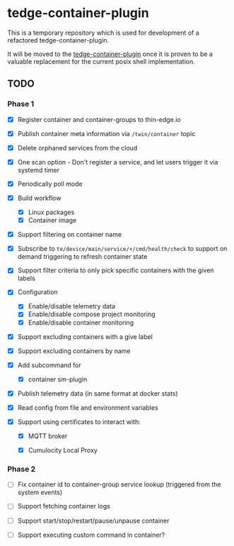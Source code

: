 # tedge-container-plugin

This is a temporary repository which is used for development of a refactored tedge-container-plugin.

It will be moved to the [tedge-container-plugin](https://github.com/thin-edge/tedge-container-plugin) once it is proven to be a valuable replacement for the current posix shell implementation.

## TODO

### Phase 1

* [x] Register container and container-groups to thin-edge.io
* [x] Publish container meta information via `/twin/container` topic
* [x] Delete orphaned services from the cloud
* [x] One scan option - Don't register a service, and let users trigger it via systemd timer
* [x] Periodically poll mode
* [x] Build workflow
    * [x] Linux packages
    * [x] Container image

* [x] Support filtering on container name

* [x] Subscribe to `te/device/main/service/+/cmd/health/check` to support on demand triggering to refresh container state

* [x] Support filter criteria to only pick specific containers with the given labels

* [x] Configuration
    * [x] Enable/disable telemetry data
    * [x] Enable/disable compose project monitoring
    * [x] Enable/disable container monitoring

* [x] Support excluding containers with a give label

* [x] Support excluding containers by name

* [x] Add subcommand for
    * [x] container sm-plugin

* [x] Publish telemetry data (in same format at docker stats)

* [x] Read config from file and environment variables

* [x] Support using certificates to interact with:
    * [x] MQTT broker
    * [x] Cumulocity Local Proxy


### Phase 2

* [ ] Fix container id to container-group service lookup (triggered from the system events)

* [ ] Support fetching container logs

* [ ] Support start/stop/restart/pause/unpause container

* [ ] Support executing custom command in container?
